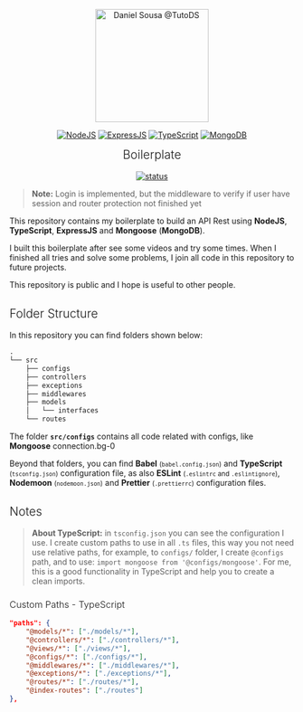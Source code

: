 <p align="center">
	<a href="#">
		<img src="https://i.ibb.co/FVw9wS8/dsousa-logo.png" alt="Daniel Sousa @TutoDS" width="200px">
	</a>
</p>

<p align="center">
  <a href="#"><img src="https://img.shields.io/badge/node.js%20-%2343853D.svg?&style=for-the-badge&logo=node.js&logoColor=white" alt="NodeJS" /></a>
  <a href="#"><img src="https://img.shields.io/badge/express.js%20-%23404d59.svg?&style=for-the-badge" alt="ExpressJS"/></a>
  <a href="#"><img src="https://img.shields.io/badge/typescript%20-%23007ACC.svg?&style=for-the-badge&logo=typescript&logoColor=white" alt="TypeScript" /></a>
  <a href="#"><img src ="https://img.shields.io/badge/MongoDB-%234ea94b.svg?&style=for-the-badge&logo=mongodb&logoColor=white" alt="MongoDB"/></a>
</p>
<h2 style="text-align: center; font-weight: 300;margin-top:0">
	Boilerplate
</h2>

<p align="center">
	<a href="#"><img src="https://img.shields.io/badge/Status-In%20Progress-yellow" alt="status"></a>
</p>

> **Note:** Login is implemented, but the middleware to verify if user have session and router protection not finished yet

This repository contains my boilerplate to build an API Rest using **NodeJS**, **TypeScript**, **ExpressJS** and **Mongoose** (**MongoDB**).

I built this boilerplate after see some videos and try some times. When I finished all tries and solve some problems, I join all code in this repository to future projects.

This repository is public and I hope is useful to other people.

<h2 style="font-weight: 300">
	Folder Structure
</h2>

In this repository you can find folders shown below:

```D
.
└── src
    ├── configs
    ├── controllers
    ├── exceptions
    ├── middlewares
    ├── models
    │   └── interfaces
    └── routes
```

The folder **`src/configs`** contains all code related with configs, like **Mongoose** connection.bg-0

Beyond that folders, you can find **Babel** <small>(`babel.config.json`)</small> and **TypeScript** <small>(`tsconfig.json`)</small> configuration file, as also **ESLint** <small>(`.eslintrc` and `.eslintignore`)</small>, **Nodemoon** <small>(`nodemoon.json`)</small> and **Prettier** <small>(`.prettierrc`)</small> configuration files.

<h2 style="font-weight: 300">
	Notes
</h2>

> **About TypeScript:** in `tsconfig.json` you can see the configuration I use. I create custom paths to use in all `.ts` files, this way you not need use relative paths, for example, to `configs/` folder, I create `@configs` path, and to use: `import mongoose from '@configs/mongoose'`.
> For me, this is a good functionality in TypeScript and help you to create a clean imports.

<h3 style="font-weight: 300">Custom Paths - TypeScript</h3>

```json
"paths": {
	"@models/*": ["./models/*"],
	"@controllers/*": ["./controllers/*"],
	"@views/*": ["./views/*"],
	"@configs/*": ["./configs/*"],
	"@middlewares/*": ["./middlewares/*"],
	"@exceptions/*": ["./exceptions/*"],
	"@routes/*": ["./routes/*"],
	"@index-routes": ["./routes"]
},
```
